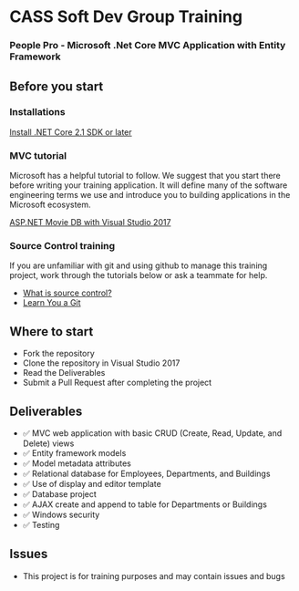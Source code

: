 # CASS Soft Dev Group Training

### People Pro - Microsoft .Net Core MVC Application with Entity Framework

## Before you start

### Installations
[Install .NET Core 2.1 SDK or later](https://www.microsoft.com/net/download) 

### MVC tutorial
Microsoft has a helpful tutorial to follow. We suggest that you start there before writing your training application. It will define many of the software engineering terms we use and introduce you to building applications in the Microsoft ecosystem.

[ASP.NET Movie DB with Visual Studio 2017](https://docs.microsoft.com/en-us/aspnet/core/tutorials/first-mvc-app/?view=aspnetcore-2.1)

### Source Control training
If you are unfamiliar with git and using github to manage this training project, work through the tutorials below or ask a teammate for help.
* [What is source control?](http://slides.com/justinc/deck#/)
* [Learn You a Git](http://slides.com/justinc/learn-you-a-git#/)

## Where to start
  * Fork the repository
  * Clone the repository in Visual Studio 2017
  * Read the Deliverables
  * Submit a Pull Request after completing the project

## Deliverables 
  * :white_check_mark: MVC web application with basic CRUD (Create, Read, Update, and Delete) views
  * :white_check_mark: Entity framework models
  * :white_check_mark: Model metadata attributes
  * :white_check_mark: Relational database for Employees, Departments, and Buildings
  * :white_check_mark: Use of display and editor template
  * :white_check_mark: Database project
  * :white_check_mark: AJAX create and append to table for Departments or Buildings
  * :white_check_mark: Windows security
  * :white_check_mark: Testing

 ## Issues
  * This project is for training purposes and may contain issues and bugs
  
  
